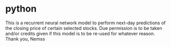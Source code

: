 # python
This is a recurrent neural network model to perform next-day predictions of the closing price of certain selected stocks.
Due permission is to be taken and/or credits given if this model is to be re-used for whatever reason.
Thank you,
Nemss
